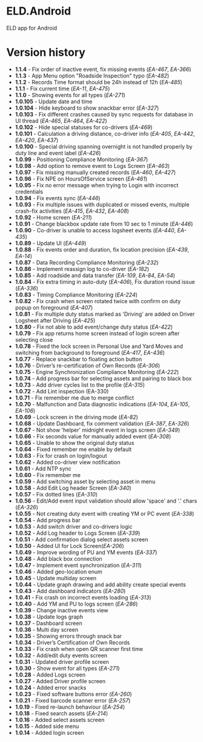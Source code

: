 # ELD.Android
ELD app for Android

# Version history

* **1.1.4** - Fix order of inactive event, fix missing events (_EA-467_, _EA-366_)
* **1.1.3** - App Menu option "Roadside Inspection" typo (_EA-482_)
* **1.1.2** - Records Time format should be 24h instead of 12h (_EA-485_)
* **1.1.1** - Fix current time (_EA-11_, _EA-475_)
* **1.1.0** - Showing events for all types (_EA-271_)
* **1.0.105** - Update date and time
* **1.0.104** - Hide keyboard to show snackbar error (_EA-327_)
* **1.0.103** - Fix different crashes caused by sync requests for database in UI thread (_EA-465_, _EA-464_, _EA-422_)
* **1.0.102** - Hide special statuses for co-drivers (_EA-469_)
* **1.0.101** - Calculation a driving distance, co-driver info (_EA-405_, _EA-442_, _EA-420_, _EA-437_)
* **1.0.100** - Special driving spanning overnight is not handled properly by duty line and event label (_EA-426_)
* **1.0.99** - Positioning Compliance Monitoring (_EA-367_)
* **1.0.98** - Add option to remove event to Logs Screen (_EA-463_)
* **1.0.97** - Fix missing manually created records (_EA-460_, _EA-427_)
* **1.0.96** - Fix NPE on HoursOfService screen (_EA-461_)
* **1.0.95** - Fix no error message when trying to Login with incorrect credentials
* **1.0.94** - Fix events sync (_EA-446_)
* **1.0.93** - Fix multiple issues with duplicated or missed events, multiple crash-fix activities (_EA-415_, _EA-432_, _EA-408_)
* **1.0.92** - Home screen (_EA-211_)
* **1.0.91** - Change blackbox update rate from 10 sec to 1 minute (_EA-446_)
* **1.0.90** - Co-driver is unable to access logsheet events (_EA-440_, _EA-435_)
* **1.0.89** - Update UI (_EA-449_)
* **1.0.88** - Fix events order and duration, fix location precision (_EA-439_, _EA-14_)
* **1.0.87** - Data Recording Compliance Monitoring (_EA-232_)
* **1.0.86** - Implement reassign log to co-driver (_EA-182_)
* **1.0.85** - Add roadside and data transfer (_EA-109_, _EA-84_, _EA-54_)
* **1.0.84** - Fix extra timing in auto-duty (_EA-406_), Fix duration round issue (_EA-336_)
* **1.0.83** - Timing Compliance Monitoring (_EA-224_)
* **1.0.82** - Fix crash when screen rotated twice with confirm on duty popup on foreground (_EA-407_)
* **1.0.81** - Fix multiple duty status marked as 'Driving' are added on Driver Logsheet after Driving (_EA-425_)
* **1.0.80** - Fix not able to add event/change duty status (_EA-422_)
* **1.0.79** - Fix app returns home screen instead of login screen after selecting close
* **1.0.78** - Fixed the lock screen in Personal Use and Yard Moves and switching from background to foreground  (_EA-417_, _EA-436_)
* **1.0.77** - Replace snackbar to floating action button
* **1.0.76** - Driver’s re-certification of Own Records (_EA-306_)
* **1.0.75** - Engine Synchronization Compliance Monitoring (_EA-222_)
* **1.0.74** - Add progress bar for selecting assets and pairing to black box
* **1.0.73** - Add driver cycles list to the profile (_EA-315_)
* **1.0.72** - Add Lint inspection (EA-330)
* **1.0.71** - Fix remember me due to merge conflict
* **1.0.70** - Malfunction and Data diagnostic indications (_EA-104_, _EA-105_, _EA-106_)
* **1.0.69** - Lock screen in the driving mode (_EA-82_)
* **1.0.68** - Update Dashboard, fix comment validation (_EA-387_, _EA-326_)
* **1.0.67** - Not show 'helper' midnight event in logs screen (_EA-349_)
* **1.0.66** - Fix seconds value for manually added event (_EA-308_)
* **1.0.65** - Unable to show the original duty status
* **1.0.64** - Fixed remember me enable by default
* **1.0.63** - Fix for crash on login/logout
* **1.0.62** - Added co-driver view notification
* **1.0.61** - Add NTP sync
* **1.0.60** - Fix remember me
* **1.0.59** - Add switching asset by selecting asset in menu
* **1.0.58** - Add Edit Log header Screen (_EA-340_)
* **1.0.57** - Fix dotted lines (_EA-310_)
* **1.0.56** - Edit/Add event input validation should allow 'space' and '.' chars (_EA-326_)
* **1.0.55** - Not creating duty event with creating YM or PC event (_EA-338_)
* **1.0.54** - Add progress bar
* **1.0.53** - Add switch driver and co-drivers logic
* **1.0.52** - Add Log header to Logs Screen (_EA-339_)
* **1.0.51** - Add confirmation dialog select assets screen
* **1.0.50** - Added UI for Lock Screen(_EA-206_)
* **1.0.49** - Improve wording of PU and YM events (_EA-337_)
* **1.0.48** - Add black box connection
* **1.0.47** - Implement event synchronization (_EA-311_)
* **1.0.46** - Added geo-location enum
* **1.0.45** - Update multiday screen
* **1.0.44** - Update graph drawing and add ability create special events
* **1.0.43** - Add dashboard indicators (_EA-280_)
* **1.0.41** - Fix crash on incorrect events loading (_EA-313_)
* **1.0.40** - Add YM and PU to logs screen (_EA-286_)
* **1.0.39** - Change inactive events view
* **1.0.38** - Update logs graph
* **1.0.37** - Dashboard screen
* **1.0.36** - Multi day screen
* **1.0.35** - Showing errors through snack bar
* **1.0.34** - Driver’s Certification of Own Records
* **1.0.33** - Fix crash when open QR scanner first time
* **1.0.32** - Add/edit duty events screen
* **1.0.31** - Updated driver profile screen
* **1.0.30** - Show event for all types (_EA-271_)
* **1.0.28** - Added Logs screen
* **1.0.27** - Added Driver profile screen
* **1.0.24** - Added error snacks
* **1.0.23** - Fixed software buttons error (_EA-260_)
* **1.0.21** - Fixed barcode scanner error (_EA-257_)
* **1.0.19** - Fixed re-launch behaviour (_EA-254_)
* **1.0.18** - Fixed search assets (_EA-214_)
* **1.0.16** - Added select assets screen
* **1.0.15** - Added side menu
* **1.0.14** - Added login screen

